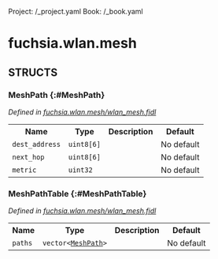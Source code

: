 Project: /_project.yaml
Book: /_book.yaml

# fuchsia.wlan.mesh




## **STRUCTS**

### MeshPath {:#MeshPath}
*Defined in [fuchsia.wlan.mesh/wlan_mesh.fidl](https://fuchsia.googlesource.com/fuchsia/+/master/sdk/fidl/fuchsia.wlan.mesh/wlan_mesh.fidl#9)*





<table>
    <tr><th>Name</th><th>Type</th><th>Description</th><th>Default</th></tr><tr>
            <td><code>dest_address</code></td>
            <td>
                <code>uint8[6]</code>
            </td>
            <td></td>
            <td>No default</td>
        </tr><tr>
            <td><code>next_hop</code></td>
            <td>
                <code>uint8[6]</code>
            </td>
            <td></td>
            <td>No default</td>
        </tr><tr>
            <td><code>metric</code></td>
            <td>
                <code>uint32</code>
            </td>
            <td></td>
            <td>No default</td>
        </tr>
</table>

### MeshPathTable {:#MeshPathTable}
*Defined in [fuchsia.wlan.mesh/wlan_mesh.fidl](https://fuchsia.googlesource.com/fuchsia/+/master/sdk/fidl/fuchsia.wlan.mesh/wlan_mesh.fidl#15)*





<table>
    <tr><th>Name</th><th>Type</th><th>Description</th><th>Default</th></tr><tr>
            <td><code>paths</code></td>
            <td>
                <code>vector&lt;<a class='link' href='../fuchsia.wlan.mesh/index.html#MeshPath'>MeshPath</a>&gt;</code>
            </td>
            <td></td>
            <td>No default</td>
        </tr>
</table>













